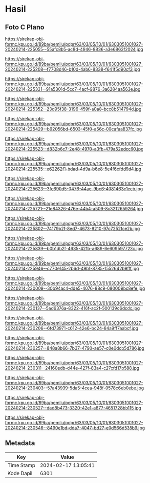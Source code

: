 # Hasil

## Foto C Plano

https://sirekap-obj-formc.kpu.go.id/89ba/pemilu/pdpr/63/03/05/10/01/6303051001027-20240214-225055--55afc8b5-ac8d-4946-8836-a3e6863f2024.jpg

https://sirekap-obj-formc.kpu.go.id/89ba/pemilu/pdpr/63/03/05/10/01/6303051001027-20240214-225208--f7708d46-b10d-4ab6-8338-f641f5d90cf3.jpg

https://sirekap-obj-formc.kpu.go.id/89ba/pemilu/pdpr/63/03/05/10/01/6303051001027-20240214-225331--91a5301d-5cc7-4acf-9876-3a6284aa563e.jpg

https://sirekap-obj-formc.kpu.go.id/89ba/pemilu/pdpr/63/03/05/10/01/6303051001027-20240214-225352--23d95f38-3196-459f-a0a8-bcc8b514794d.jpg

https://sirekap-obj-formc.kpu.go.id/89ba/pemilu/pdpr/63/03/05/10/01/6303051001027-20240214-225429--b92056bd-6503-45f0-a56c-00cafaa837fc.jpg

https://sirekap-obj-formc.kpu.go.id/89ba/pemilu/pdpr/63/03/05/10/01/6303051001027-20240214-225523--d832b6c7-2e48-4970-a3fb-479a52edcc60.jpg

https://sirekap-obj-formc.kpu.go.id/89ba/pemilu/pdpr/63/03/05/10/01/6303051001027-20240214-225535--e62262f1-bdad-4d9a-b6e8-5e4f6cfdd9d4.jpg

https://sirekap-obj-formc.kpu.go.id/89ba/pemilu/pdpr/63/03/05/10/01/6303051001027-20240214-225623--3fe690d5-0476-44ae-9bc6-4081463c1ecb.jpg

https://sirekap-obj-formc.kpu.go.id/89ba/pemilu/pdpr/63/03/05/10/01/6303051001027-20240214-225721--21e84326-476e-44b4-a509-8c3212659264.jpg

https://sirekap-obj-formc.kpu.go.id/89ba/pemilu/pdpr/63/03/05/10/01/6303051001027-20240214-225802--74179b2f-8ed7-4673-8210-97c7252fce2b.jpg

https://sirekap-obj-formc.kpu.go.id/89ba/pemilu/pdpr/63/03/05/10/01/6303051001027-20240214-225839--b0b1db2f-4635-421b-a689-6e609597723c.jpg

https://sirekap-obj-formc.kpu.go.id/89ba/pemilu/pdpr/63/03/05/10/01/6303051001027-20240214-225946--c770e145-2b6d-49b1-8785-1552642b9fff.jpg

https://sirekap-obj-formc.kpu.go.id/89ba/pemilu/pdpr/63/03/05/10/01/6303051001027-20240214-230009--30b94ac4-dde5-4076-88c9-080009bc8efe.jpg

https://sirekap-obj-formc.kpu.go.id/89ba/pemilu/pdpr/63/03/05/10/01/6303051001027-20240214-230137--5ad6376a-8322-416f-ac2f-500139c6dcdc.jpg

https://sirekap-obj-formc.kpu.go.id/89ba/pemilu/pdpr/63/03/05/10/01/6303051001027-20240214-230206--6fd73971-c612-42e6-bc24-84a9ff7aabcf.jpg

https://sirekap-obj-formc.kpu.go.id/89ba/pemilu/pdpr/63/03/05/10/01/6303051001027-20240214-230257--848a8b66-7b37-4790-ae57-c0e0dcb5d786.jpg

https://sirekap-obj-formc.kpu.go.id/89ba/pemilu/pdpr/63/03/05/10/01/6303051001027-20240214-230311--24160edb-d44e-427f-83a4-c27cfd17b588.jpg

https://sirekap-obj-formc.kpu.go.id/89ba/pemilu/pdpr/63/03/05/10/01/6303051001027-20240214-230403--57a43939-5da5-4cea-948f-0578c6eb0ebe.jpg

https://sirekap-obj-formc.kpu.go.id/89ba/pemilu/pdpr/63/03/05/10/01/6303051001027-20240214-230527--dad8b473-3320-42e1-a877-4651728bb115.jpg

https://sirekap-obj-formc.kpu.go.id/89ba/pemilu/pdpr/63/03/05/10/01/6303051001027-20240214-230546--8490e1bd-dda7-4047-bd27-e0d566d535b9.jpg


## Metadata

| Key        | Value               |
| ---------- | ------------------- |
| Time Stamp | 2024-02-17 13:05:41 |
| Kode Dapil | 6301                |



